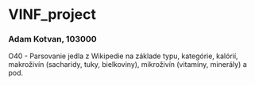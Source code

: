 # VINF_project

### Adam Kotvan, 103000

O40 - Parsovanie jedla z Wikipedie na základe typu, kategórie, kalórií, makroživín (sacharidy, tuky, bielkoviny), mikroživín (vitamíny, minerály) a pod.
